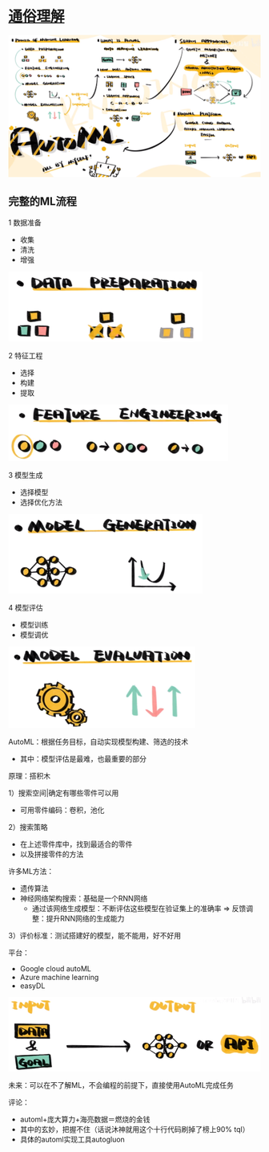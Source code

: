 # [通俗理解](https://www.bilibili.com/video/BV1Fw411f7G2)

<img src="https://raw.githubusercontent.com/DaiDuncan/PicUploader/main/img3/20210617105036.png" alt="image-20210617105036323" style="zoom:67%;" />

## 完整的ML流程

1 数据准备

- 收集
- 清洗
- 增强

<img src="https://raw.githubusercontent.com/DaiDuncan/PicUploader/main/img3/20210617104621.png" alt="image-20210617104621248" style="zoom:67%;" />

2 特征工程

- 选择
- 构建
- 提取

<img src="https://raw.githubusercontent.com/DaiDuncan/PicUploader/main/img3/20210617104656.png" alt="image-20210617104656336" style="zoom:67%;" />

3 模型生成

- 选择模型
- 选择优化方法

<img src="https://raw.githubusercontent.com/DaiDuncan/PicUploader/main/img3/20210617104742.png" alt="image-20210617104742476" style="zoom:67%;" />

4 模型评估

- 模型训练
- 模型调优

<img src="https://raw.githubusercontent.com/DaiDuncan/PicUploader/main/img3/20210617104755.png" alt="image-20210617104755027" style="zoom:67%;" />





AutoML：根据任务目标，自动实现模型构建、筛选的技术

- 其中：模型评估是最难，也最重要的部分



原理：搭积木

1）搜索空间|确定有哪些零件可以用

- 可用零件编码：卷积，池化

2）搜索策略

- 在上述零件库中，找到最适合的零件
- 以及拼接零件的方法

许多ML方法：

- 遗传算法
- 神经网络架构搜索：基础是一个RNN网络
  - 通过该网络生成模型：不断评估这些模型在验证集上的准确率 => 反馈调整：提升RNN网络的生成能力

3）评价标准：测试搭建好的模型，能不能用，好不好用





平台：

- Google cloud autoML
- Azure machine learning
- easyDL

<img src="https://raw.githubusercontent.com/DaiDuncan/PicUploader/main/img3/20210617105554.png" alt="image-20210617105554110" style="zoom:67%;" />



未来：可以在不了解ML，不会编程的前提下，直接使用AutoML完成任务



评论：

- automl+庞大算力+海亮数据＝燃烧的金钱
- 其中的玄妙，把握不住（话说沐神就用这个十行代码刷掉了榜上90% tql）
- 具体的automl实现工具autogluon